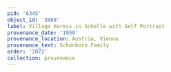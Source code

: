 ```yaml
---
pid: '6345'
object_id: '3868'
label: Village Kermis in Schelle with Self Portrait
provenance_date: '1950'
provenance_location: Austria, Vienna
provenance_text: Schönborn Family
order: '2072'
collection: provenance
---
```

